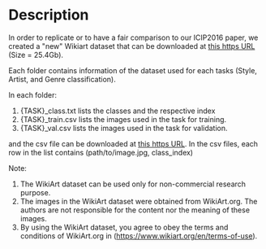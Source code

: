 # Description

In order to replicate or to have a fair comparison to our ICIP2016 paper, we created a "new" Wikiart dataset that can be downloaded at [this https URL](http://www.cs-chan.com/source/ICIP2017/wikiart.zip) (Size = 25.4Gb). 

Each folder contains information of the dataset used for each tasks (Style, Artist, and Genre classification).

In each folder:

1. {TASK}_class.txt lists the classes and the respective index
2. {TASK}_train.csv lists the images used in the task for training.
3. {TASK}_val.csv lists the images used in the task for validation.

and the csv file can be downloaded at [this https URL](http://www.cs-chan.com/source/ICIP2017/wikiart_csv.zip). In the csv files, each row in the list contains (path/to/image.jpg, class_index)

Note:
1. The WikiArt dataset can be used only for non-commercial research purpose.
2. The images in the WikiArt dataset were obtained from WikiArt.org. The authors are not responsible for the content nor the meaning of these images.
3. By using the WikiArt dataset, you agree to obey the terms and conditions of WikiArt.org in (https://www.wikiart.org/en/terms-of-use).
